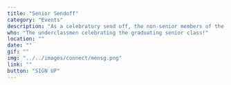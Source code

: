 ```yaml
---
title: "Senior Sendoff"
category: "Events"
description: "As a celebratory send off, the non-senior members of the fellowship plan and host and banquet for graduating seniors. This event allows the members to serve the seniors, pray over them, and express appreciation for the class."
who: "The underclassmen celebrating the graduating senior class!"
location: ""
date: ""
gif: ""
img: "../../images/connect/mensg.png"
link: ""
button: "SIGN UP"
---
```

